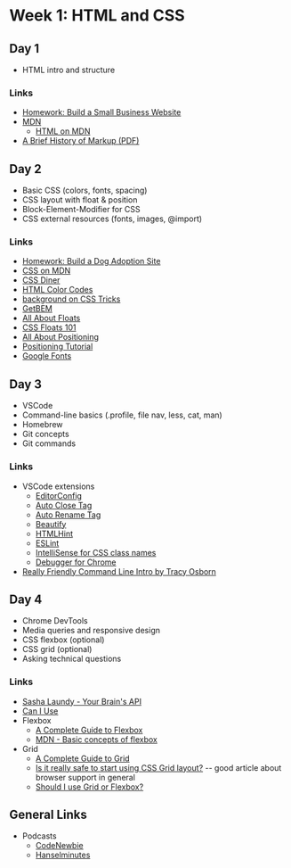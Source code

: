 # Week 1: HTML and CSS

## Day 1

* HTML intro and structure

### Links

* [Homework: Build a Small Business Website](https://glitch.com/edit/#!/momentum-w1d1)
* [MDN](https://developer.mozilla.org/en-US/)
  * [HTML on MDN](https://developer.mozilla.org/en-US/docs/Web/HTML)
* [A Brief History of Markup (PDF)](a_brief_history_of_markup.pdf)


## Day 2

* Basic CSS (colors, fonts, spacing)
* CSS layout with float & position
* Block-Element-Modifier for CSS
* CSS external resources (fonts, images, @import)

### Links

* [Homework: Build a Dog Adoption Site](https://glitch.com/edit/#!/momentum-w1d2)
* [CSS on MDN](https://developer.mozilla.org/en-US/docs/Web/CSS)
* [CSS Diner](https://flukeout.github.io/)
* [HTML Color Codes](https://htmlcolorcodes.com/)
* [background on CSS Tricks](https://css-tricks.com/almanac/properties/b/background/)
* [GetBEM](http://getbem.com/)
* [All About Floats](https://css-tricks.com/all-about-floats/)
* [CSS Floats 101](https://alistapart.com/article/css-floats-101)
* [All About Positioning](https://css-tricks.com/absolute-relative-fixed-positioining-how-do-they-differ/)
* [Positioning Tutorial](http://www.barelyfitz.com/screencast/html-training/css/positioning/)
* [Google Fonts](https://fonts.google.com/)

## Day 3

* VSCode
* Command-line basics (.profile, file nav, less, cat, man)
* Homebrew
* Git concepts
* Git commands

### Links
* VSCode extensions
  * [EditorConfig](https://marketplace.visualstudio.com/items?itemName=EditorConfig.EditorConfig)
  * [Auto Close Tag](https://marketplace.visualstudio.com/items?itemName=formulahendry.auto-close-tag)
  * [Auto Rename Tag](https://marketplace.visualstudio.com/items?itemName=formulahendry.auto-rename-tag)
  * [Beautify](https://marketplace.visualstudio.com/items?itemName=HookyQR.beautify)
  * [HTMLHint](https://marketplace.visualstudio.com/items?itemName=mkaufman.HTMLHint)
  * [ESLint](https://marketplace.visualstudio.com/items?itemName=dbaeumer.vscode-eslint)
  * [IntelliSense for CSS class names](https://marketplace.visualstudio.com/items?itemName=Zignd.html-css-class-completion)
  * [Debugger for Chrome](https://marketplace.visualstudio.com/items?itemName=msjsdiag.debugger-for-chrome)
* [Really Friendly Command Line Intro by Tracy Osborn](https://hellowebbooks.com/learn-command-line/)

## Day 4

* Chrome DevTools
* Media queries and responsive design
* CSS flexbox (optional)
* CSS grid (optional)
* Asking technical questions

### Links

* [Sasha Laundy - Your Brain's API](https://www.youtube.com/watch?v=hY14Er6JX2s)
* [Can I Use](http://caniuse.com/)
* Flexbox
  * [A Complete Guide to Flexbox](https://css-tricks.com/snippets/css/a-guide-to-flexbox/)
  * [MDN - Basic concepts of flexbox](https://developer.mozilla.org/en-US/docs/Web/CSS/CSS_Flexible_Box_Layout/Basic_Concepts_of_Flexbox)
* Grid
  * [A Complete Guide to Grid](https://css-tricks.com/snippets/css/complete-guide-grid/)
  * [Is it really safe to start using CSS Grid layout?](https://rachelandrew.co.uk/archives/2017/07/04/is-it-really-safe-to-start-using-css-grid-layout/) -- good article about browser support in general
  * [Should I use Grid or Flexbox?](https://rachelandrew.co.uk/archives/2016/03/30/should-i-use-grid-or-flexbox/)

## General Links

* Podcasts
  * [CodeNewbie](https://www.codenewbie.org/podcast)
  * [Hanselminutes](https://www.hanselminutes.com/)
